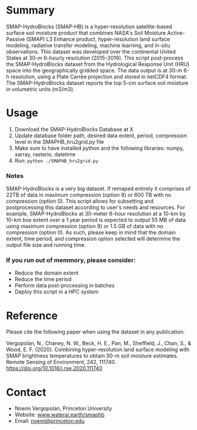 # Summary
SMAP-HydroBlocks (SMAP-HB) is a hyper-resolution satellite-based surface soil moisture product that combines NASA's Soil Moisture Active-Passive (SMAP) L3 Enhance product, hyper-resolution land surface modeling, radiative transfer modeling, machine learning, and in-situ observations. This dataset was developed over the continental United States at 30-m 6-hourly resolution (2015–2019). This script post-process the SMAP-HydroBlocks dataset from the Hydrological Response Unit (HRU) space into the geographically gridded space. The data output is at 30-m 6-h resolution, using a Plate Carrée projection and stored in netCDF4 format. The SMAP-HydroBlocks dataset reports the top 5-cm surface soil moisture in volumetric units (m3/m3).

# Usage
1. Download the SMAP-HydroBlocks Database at X
2. Update database folder path, desired data extent, period, compression level in the SMAPHB_hru2grid.py file
3. Make sure to have installed python and the following libraries: numpy, xarray, rasterio, datetime
4. Run: ```python ./SMAPHB_hru2grid.py```

### Notes
SMAP-HydroBlocks is a very big dataset. If remaped entirely it comprises of 22TB of data in maximum compression (option 9) or 600 TB with no compression (option 0). This script allows for subsetting and postprocessing this dataset according to user's needs and resources. For example, SMAP-HydroBlocks at 30-meter 6-hour resolution at a 10-km by 10-km box extent over a 1 year period is expected to output 55 MB of data using maximum compression (option 9) or 1.5 GB of data with no compression (option 0). As such, please keep in mind that the domain extent, time period, and compression option selected will determine the output file size and running time.

### If you run out of memmory, please consider:
 - Reduce the domain extent
 - Reduce the time period
 - Perform data post-processing in batches
 - Deploy this script in a HPC system

# Reference

Please cite the following paper when using the dataset in any publication:

Vergopolan, N., Chaney, N. W., Beck, H. E., Pan, M., Sheffield, J., Chan, S., & Wood, E. F. (2020). Combining hyper-resolution land surface modeling with SMAP brightness temperatures to obtain 30-m soil moisture estimates. Remote Sensing of Environment, 242, 111740. https://doi.org/10.1016/j.rse.2020.111740

# Contact
 - Noemi Vergopolan, Princeton University
 - Website: www.waterai.earth/smaphb
 - Email: noemi@princeton.edu
